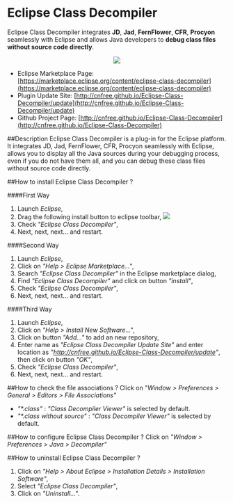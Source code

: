 # Eclipse Class Decompiler
Eclipse Class Decompiler integrates **JD**, **Jad**, **FernFlower**, **CFR**, **Procyon** seamlessly with Eclipse and allows Java developers to **debug class files without source code directly**.

<p align="center"><img src="http://images.blogjava.net/blogjava_net/cnfree/17092/o_debugclass.png"></p>

- Eclipse Marketplace Page: [https://marketplace.eclipse.org/content/eclipse-class-decompiler](https://marketplace.eclipse.org/content/eclipse-class-decompiler)
- Plugin Update Site: [http://cnfree.github.io/Eclipse-Class-Decompiler/update](http://cnfree.github.io/Eclipse-Class-Decompiler/update)
- Github Project Page: [http://cnfree.github.io/Eclipse-Class-Decompiler](http://cnfree.github.io/Eclipse-Class-Decompiler)

##Description
Eclipse Class Decompiler is a plug-in for the Eclipse platform. It integrates JD, Jad, FernFlower, CFR, Procyon seamlessly with Eclipse, 
allows you to display all the Java sources during your debugging process, even if you do not have them all, 
and you can debug these class files without source code directly.

##How to install Eclipse Class Decompiler ?

####First Way
  1. Launch _Eclipse_,
  2. Drag the following install button to eclipse toolbar, [<img src="https://marketplace.eclipse.org/sites/all/themes/solstice/public/images/marketplace/btn-install.png">](http://marketplace.eclipse.org/marketplace-client-intro?mpc_install=472922)
  3. Check _"Eclipse Class Decompiler"_,
  4. Next, next, next... and restart.
  

####Second Way
  1. Launch _Eclipse_,
  2. Click on _"Help > Eclipse Marketplace..."_,
  3. Search _"Eclipse Class Decompiler"_ in the Eclipse marketplace dialog,
  4. Find _"Eclipse Class Decompiler"_ and click on button _"install"_,
  5. Check _"Eclipse Class Decompiler"_,
  6. Next, next, next... and restart.
  
####Third Way
  1. Launch _Eclipse_,
  2. Click on _"Help > Install New Software..."_,
  3. Click on button _"Add..."_ to add an new repository,
  4. Enter name as _"Eclipse Class Decompiler Update Site"_ and enter location as _"http://cnfree.github.io/Eclipse-Class-Decompiler/update"_, then click on button _"OK"_,
  5. Check _"Eclipse Class Decompiler"_,
  6. Next, next, next... and restart.
  
##How to check the file associations ?
Click on _"Window > Preferences > General > Editors > File Associations"_
- _"*.class"_ : _"Class Decompiler Viewer"_ is selected by default.
- _"*.class without source"_ : _"Class Decompiler Viewer"_ is selected by default.

##How to configure Eclipse Class Decompiler ?
Click on _"Window > Preferences > Java > Decompiler"_

##How to uninstall Eclipse Class Decompiler ?
1. Click on _"Help > About Eclipse > Installation Details > Installation Software"_,
2. Select _"Eclipse Class Decompiler"_,
3. Click on _"Uninstall..."_.
